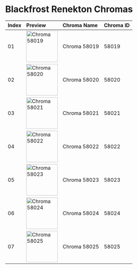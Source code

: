 # Blackfrost Renekton Chromas

| Index | Preview | Chroma Name | Chroma ID |
|:---|:---|:---|:---|
| 01 | <img src='https://raw.communitydragon.org/latest/plugins/rcp-be-lol-game-data/global/default/v1/champion-chroma-images/58/58019.png' alt='Chroma 58019' width='100'> | Chroma 58019 | 58019 |
| 02 | <img src='https://raw.communitydragon.org/latest/plugins/rcp-be-lol-game-data/global/default/v1/champion-chroma-images/58/58020.png' alt='Chroma 58020' width='100'> | Chroma 58020 | 58020 |
| 03 | <img src='https://raw.communitydragon.org/latest/plugins/rcp-be-lol-game-data/global/default/v1/champion-chroma-images/58/58021.png' alt='Chroma 58021' width='100'> | Chroma 58021 | 58021 |
| 04 | <img src='https://raw.communitydragon.org/latest/plugins/rcp-be-lol-game-data/global/default/v1/champion-chroma-images/58/58022.png' alt='Chroma 58022' width='100'> | Chroma 58022 | 58022 |
| 05 | <img src='https://raw.communitydragon.org/latest/plugins/rcp-be-lol-game-data/global/default/v1/champion-chroma-images/58/58023.png' alt='Chroma 58023' width='100'> | Chroma 58023 | 58023 |
| 06 | <img src='https://raw.communitydragon.org/latest/plugins/rcp-be-lol-game-data/global/default/v1/champion-chroma-images/58/58024.png' alt='Chroma 58024' width='100'> | Chroma 58024 | 58024 |
| 07 | <img src='https://raw.communitydragon.org/latest/plugins/rcp-be-lol-game-data/global/default/v1/champion-chroma-images/58/58025.png' alt='Chroma 58025' width='100'> | Chroma 58025 | 58025 |

